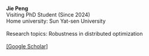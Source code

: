 \
**Jie Peng**\
Visiting PhD Student (Since 2024)\
Home university: Sun Yat-sen University\
\
Research topics: Robustness in distributed optimization\
\
[[Google Scholar]](https://scholar.google.com/citations?hl=zh-CN&user=m4rPqpIAAAAJ)